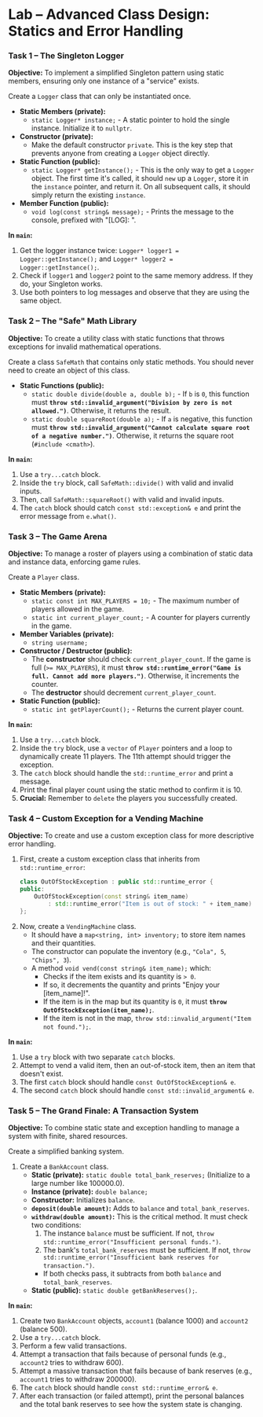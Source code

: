 # Lab – Advanced Class Design: Statics and Error Handling

### Task 1 – The Singleton Logger

**Objective:** To implement a simplified Singleton pattern using static members, ensuring only one instance of a "service" exists.

Create a `Logger` class that can only be instantiated once.

- **Static Members (private):**
  - `static Logger* instance;` - A static pointer to hold the single instance. Initialize it to `nullptr`.
- **Constructor (private):**
  - Make the default constructor `private`. This is the key step that prevents anyone from creating a `Logger` object directly.
- **Static Function (public):**
  - `static Logger* getInstance();` - This is the only way to get a `Logger` object. The first time it's called, it should `new` up a `Logger`, store it in the `instance` pointer, and return it. On all subsequent calls, it should simply return the existing `instance`.
- **Member Function (public):**
  - `void log(const string& message);` - Prints the message to the console, prefixed with "[LOG]: ".

**In `main`:**

1.  Get the logger instance twice: `Logger* logger1 = Logger::getInstance();` and `Logger* logger2 = Logger::getInstance();`.
2.  Check if `logger1` and `logger2` point to the same memory address. If they do, your Singleton works.
3.  Use both pointers to log messages and observe that they are using the same object.

### Task 2 – The "Safe" Math Library

**Objective:** To create a utility class with static functions that throws exceptions for invalid mathematical operations.

Create a class `SafeMath` that contains only static methods. You should never need to create an object of this class.

- **Static Functions (public):**
  - `static double divide(double a, double b);` - If `b` is `0`, this function must **`throw std::invalid_argument("Division by zero is not allowed.")`**. Otherwise, it returns the result.
  - `static double squareRoot(double a);` - If `a` is negative, this function must **`throw std::invalid_argument("Cannot calculate square root of a negative number.")`**. Otherwise, it returns the square root (`#include <cmath>`).

**In `main`:**

1.  Use a `try...catch` block.
2.  Inside the `try` block, call `SafeMath::divide()` with valid and invalid inputs.
3.  Then, call `SafeMath::squareRoot()` with valid and invalid inputs.
4.  The `catch` block should catch `const std::exception& e` and print the error message from `e.what()`.

### Task 3 – The Game Arena

**Objective:** To manage a roster of players using a combination of static data and instance data, enforcing game rules.

Create a `Player` class.

- **Static Members (private):**
  - `static const int MAX_PLAYERS = 10;` - The maximum number of players allowed in the game.
  - `static int current_player_count;` - A counter for players currently in the game.
- **Member Variables (private):**
  - `string username;`
- **Constructor / Destructor (public):**
  - The **constructor** should check `current_player_count`. If the game is full (`>= MAX_PLAYERS`), it must **`throw std::runtime_error("Game is full. Cannot add more players.")`**. Otherwise, it increments the counter.
  - The **destructor** should decrement `current_player_count`.
- **Static Function (public):**
  - `static int getPlayerCount();` - Returns the current player count.

**In `main`:**

1.  Use a `try...catch` block.
2.  Inside the `try` block, use a `vector` of `Player` pointers and a loop to dynamically create 11 players. The 11th attempt should trigger the exception.
3.  The `catch` block should handle the `std::runtime_error` and print a message.
4.  Print the final player count using the static method to confirm it is 10.
5.  **Crucial:** Remember to `delete` the players you successfully created.

### Task 4 – Custom Exception for a Vending Machine

**Objective:** To create and use a custom exception class for more descriptive error handling.

1.  First, create a custom exception class that inherits from `std::runtime_error`:
    ```cpp
    class OutOfStockException : public std::runtime_error {
    public:
        OutOfStockException(const string& item_name)
            : std::runtime_error("Item is out of stock: " + item_name) {}
    };
    ```
2.  Now, create a `VendingMachine` class.
    - It should have a `map<string, int> inventory;` to store item names and their quantities.
    - The constructor can populate the inventory (e.g., `"Cola", 5`, `"Chips", 3`).
    - A method `void vend(const string& item_name);` which:
      - Checks if the item exists and its quantity is `> 0`.
      - If so, it decrements the quantity and prints "Enjoy your [item_name]!".
      - If the item is in the map but its quantity is `0`, it must **`throw OutOfStockException(item_name);`**.
      - If the item is not in the map, `throw std::invalid_argument("Item not found.");`.

**In `main`:**

1.  Use a `try` block with two separate `catch` blocks.
2.  Attempt to vend a valid item, then an out-of-stock item, then an item that doesn't exist.
3.  The first `catch` block should handle `const OutOfStockException& e`.
4.  The second `catch` block should handle `const std::invalid_argument& e`.

### Task 5 – The Grand Finale: A Transaction System

**Objective:** To combine static state and exception handling to manage a system with finite, shared resources.

Create a simplified banking system.

1.  Create a `BankAccount` class.
    - **Static (private):** `static double total_bank_reserves;` (Initialize to a large number like 100000.0).
    - **Instance (private):** `double balance;`
    - **Constructor:** Initializes `balance`.
    - **`deposit(double amount)`:** Adds to `balance` and `total_bank_reserves`.
    - **`withdraw(double amount)`:** This is the critical method. It must check two conditions:
      1.  The instance `balance` must be sufficient. If not, `throw std::runtime_error("Insufficient personal funds.")`.
      2.  The bank's `total_bank_reserves` must be sufficient. If not, `throw std::runtime_error("Insufficient bank reserves for transaction.")`.
      - If both checks pass, it subtracts from both `balance` and `total_bank_reserves`.
    - **Static (public):** `static double getBankReserves();`.

**In `main`:**

1.  Create two `BankAccount` objects, `account1` (balance 1000) and `account2` (balance 500).
2.  Use a `try...catch` block.
3.  Perform a few valid transactions.
4.  Attempt a transaction that fails because of personal funds (e.g., `account2` tries to withdraw 600).
5.  Attempt a massive transaction that fails because of bank reserves (e.g., `account1` tries to withdraw 200000).
6.  The `catch` block should handle `const std::runtime_error& e`.
7.  After each transaction (or failed attempt), print the personal balances and the total bank reserves to see how the system state is changing.
